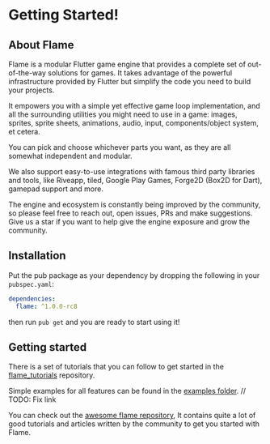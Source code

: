 # Getting Started!

## About Flame

Flame is a modular Flutter game engine that provides a complete set of out-of-the-way solutions for
games. It takes advantage of the powerful infrastructure provided by Flutter but simplify the code
you need to build your projects.

It empowers you with a simple yet effective game loop implementation, and all the surrounding
utilities you might need to use in a game: images, sprites, sprite sheets, animations, audio, input,
components/object system, et cetera.

You can pick and choose whichever parts you want, as they are all somewhat independent and modular.

We also support easy-to-use integrations with famous third party libraries and tools, like Riveapp,
tiled, Google Play Games, Forge2D (Box2D for Dart), gamepad support and more.

The engine and ecosystem is constantly being improved by the community, so please feel free to reach
out, open issues, PRs and make suggestions.
Give us a star if you want to help give the engine exposure and grow the community.

## Installation

Put the pub package as your dependency by dropping the following in your `pubspec.yaml`:

```yaml
dependencies:
  flame: ^1.0.0-rc8
```

then run `pub get` and you are ready to start using it!

## Getting started

There is a set of tutorials that you can follow to get started in the
[flame_tutorials](https://github.com/flame-engine/flame_tutorials) repository.

Simple examples for all features can be found in the
[examples folder](https://github.com/flame-engine/flame/examples). // TODO: Fix link

You can check out the
[awesome flame repository](https://github.com/flame-engine/awesome-flame#articles--tutorials),
It contains quite a lot of good tutorials and articles written by the community to get you started
with Flame.
